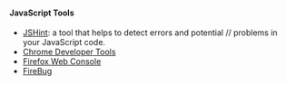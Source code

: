 #### JavaScript Tools

+ [JSHint](http://jshint.com/): a tool that helps to detect errors and potential
// problems in your JavaScript code.
+ [Chrome Developer Tools](https://developer.chrome.com/devtools)
+ [Firefox Web Console](https://developer.mozilla.org/en-US/docs/Tools/Web_Console)
+ [FireBug](http://getfirebug.com/enable)

